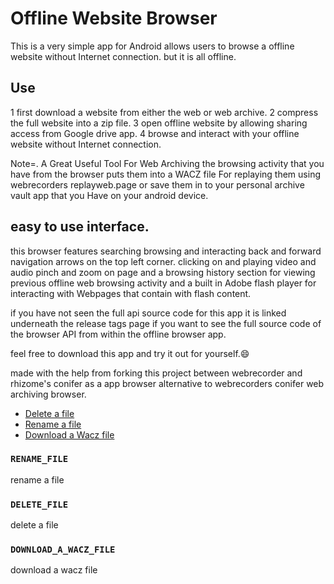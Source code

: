 # Offline Website Browser

This is a very simple app for Android allows users to browse a offline website without Internet connection.
but it is all offline.
## Use

1 first download a website from either the web or web archive.
2 compress the full website into a zip file.
3 open offline website by allowing sharing access from Google drive app.
4 browse and interact with your offline website without Internet connection.


Note=. A Great Useful Tool For Web Archiving the browsing activity that you have from the browser puts them into a WACZ file 
For replaying them using webrecorders replayweb.page or save them in to your personal archive vault app that you
Have on your android device.

## easy to use interface.
  this browser features searching browsing and interacting back and forward navigation arrows on the top left corner.
  clicking on and playing video and audio pinch and zoom on page and a browsing history section for viewing previous
  offline web browsing activity and a built in Adobe flash player for interacting with Webpages that contain with
  flash content.
  
  if you have not seen the full api source code for this app it is linked underneath the release tags page if you want
  to see the full source code of the browser API from within the offline browser app.

  feel free to download this app and try it out for yourself.😄

  made with the help from forking this project between webrecorder and rhizome's conifer
  as a app browser alternative to webrecorders conifer web archiving browser.

- [Delete a file](app://foss.website.offline.browser.offlinewebsitebrowser/action/delete-file)
- [Rename a file](app://foss.website.offline.browser.offlinewebsitebrowser/action/Rename-file)
- [Download a Wacz file](app://foss.website.offline.browser.offlinewebsitebrowser/action/download-wacz-file)

### `RENAME_FILE`

rename a file

### `DELETE_FILE`

delete a file


### `DOWNLOAD_A_WACZ_FILE`

download a wacz file
